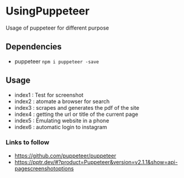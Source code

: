 # UsingPuppeteer
Usage of puppeteer for different purpose

## Dependencies
* puppeteer `npm i puppeteer -save`

## Usage
* index1 : Test for screenshot
* index2 : atomate a browser for search
* index3 : scrapes and generates the pdf of the site
* index4 : getting the url or title of the current page
* index5 : Emulating website in a phone
* index6 : automatic login to instagram

### Links to follow
* https://github.com/puppeteer/puppeteer
* https://pptr.dev/#?product=Puppeteer&version=v2.1.1&show=api-pagescreenshotoptions
